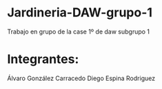 # Jardineria-DAW-grupo-1

Trabajo en grupo de la case 1º de daw subgrupo 1

# Integrantes:
Álvaro González Carracedo
Diego Espina Rodriguez

